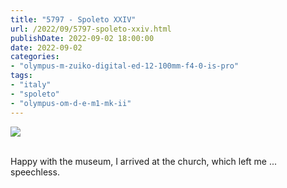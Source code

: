 ```yaml
---
title: "5797 - Spoleto XXIV"
url: /2022/09/5797-spoleto-xxiv.html
publishDate: 2022-09-02 18:00:00
date: 2022-09-02
categories:
- "olympus-m-zuiko-digital-ed-12-100mm-f4-0-is-pro"
tags:
- "italy"
- "spoleto"
- "olympus-om-d-e-m1-mk-ii"
---
```

<div class="container">
<div class="center"><a target="_blank" href="https://d25zfm9zpd7gm5.cloudfront.net/1200x1200/2019/20190906_152137_lr.jpg"><img class="webfeedsFeaturedVisual" src="https://d25zfm9zpd7gm5.cloudfront.net/0600x0600/2019/20190906_152137_lr.jpg" /></a></div>
</div>
<br />

Happy with the museum, I arrived at the church, which left me ... speechless.
